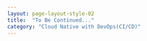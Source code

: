 ```yaml
---
layout: page-layout-style-02
title:  "To Be Continued..."
category: "Cloud Native with DevOps(CI/CD)"
---
```


